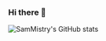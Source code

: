 ### Hi there 👋

<!--
**SamMistry/SamMistry** is a ✨ _special_ ✨ repository because its `README.md` (this file) appears on your GitHub profile.

Here are some ideas to get you started:

- 🔭 I’m currently working on ...
- 🌱 I’m currently learning ...
- 👯 I’m looking to collaborate on ...
- 🤔 I’m looking for help with ...
- 💬 Ask me about ...
- 📫 How to reach me: ...
- 😄 Pronouns: ...
- ⚡ Fun fact: ...
-->
![SamMistry's GitHub stats](https://github-readme-stats.vercel.app/api?username=SamMistry&theme=dark&show_icons=true)
<gif-player src="https://github.com/Adam-pw/Adam-pw/blob/main/animation_500_kxa883sd.gif" size="contain" prerender style="width:300px;height:200px"></gif-player>
